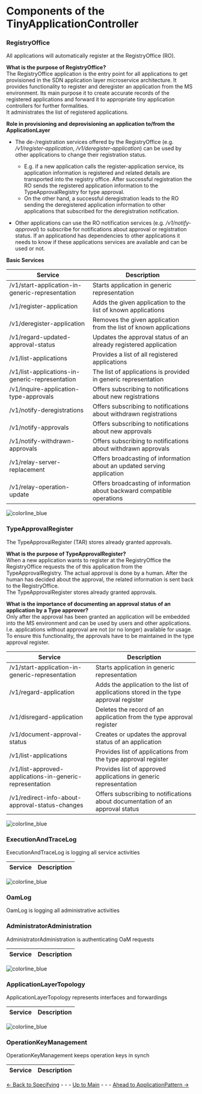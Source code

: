 # Components of the TinyApplicationController

### RegistryOffice
All applications will automatically register at the RegistryOffice (RO).

**What is the purpose of RegistryOffice?**  
The RegistryOffice application is the entry point for all applications to get provisioned in the SDN application layer microservice architecture. It provides functionality to register and deregister an application from the MS environment. Its main purpose it to create accurate records of the registered applications and forward it to appropriate tiny application controllers for further formalities.  
It administrates the list of registered applications.

**Role in provisioning and deprovisioning an application to/from the ApplicationLayer**  
* The de-/registration services offered by the RegistryOffice (e.g. */v1/register-application*, */v1/deregister-application*) can be used by other applications to change their registration status. 
    * E.g. if a new application calls the register-application service, its application information is registered and related details are transported into the registry office. After successful registration the RO sends the registered application information to the TypeApprovalRegistry for type approval. 
    * On the other hand, a successful deregistration leads to the RO sending the deregistered application information to other applications that subscribed for the deregistration notification.  

* Other applications can use the RO notification services (e.g. */v1/notify-approval*) to subscribe for notifications about approval or registration status. If an applicationd has dependencies to other applications it needs to know if these applications services are available and can be used or not.

**Basic Services**  

|Service|Description|
|---|---|
|/v1/start-application-in-generic-representation | Starts application in generic representation|
|/v1/register-application | Adds the given application to the list of known applications|
|/v1/deregister-application | Removes the given application from the list of known applications|
|/v1/regard-updated-approval-status | Updates the approval status of an already registered application|
|/v1/list-applications | Provides a list of all registered applications|
|/v1/list-applications-in-generic-representation | The list of applications is provided in generic representation|
|/v1/inquire-application-type-approvals | Offers subscribing to notifications about new registrations|
|/v1/notify-deregistrations | Offers subscribing to notifications about withdrawn registrations|
|/v1/notify-approvals | Offers subscribing to notifications about new approvals|
|/v1/notify-withdrawn-approvals | Offers subscribing to notifications about withdrawn approvals|
|/v1/relay-server-replacement | Offers broadcasting of information about an updated serving application|
|/v1/relay-operation-update | Offers broadcasting of information about backward compatible operations|

![colorline_blue](https://user-images.githubusercontent.com/57349523/154715704-2e1a7c51-17c2-47af-a46a-85bd613f4a53.jpg)

### TypeApprovalRegister
The TypeApprovalRegister (TAR) stores already granted approvals.

**What is the purpose of TypeApprovalRegister?**  
When a new application wants to register at the RegistryOffice the RegistryOffice requests the of this application from the TypeApprovalRegistry. 
The actual approval is done by a human. After the human has decided about the approval, the related information is sent back to the RegistryOffice.  
The TypeApprovalRegister stores already granted approvals.

**What is the importance of documenting an approval status of an application by a Type approver?**  
Only after the approval has been granted an application will be embedded into the MS environment and can be used by users and other applications. 
I.e. applications without approval are not (or no longer) available for usage. To ensure this functionality, the approvals have to be maintained 
in the type approval register.

|Service|Description|
|---|---|
| /v1/start-application-in-generic-representation | Starts application in generic representation |
| /v1/regard-application | Adds the application to the list of applications stored in the type approval register |
| /v1/disregard-application | Deletes the record of an application from the type approval register |
| /v1/document-approval-status | Creates or updates the approval status of an application |
| /v1/list-applications | Provides list of applications from the type approval register |
| /v1/list-approved-applications-in-generic-representation | Provides list of approved applications in generic representation |
| /v1/redirect-info-about-approval-status-changes | Offers subscribing to notifications about documentation of an approval status |



![colorline_blue](https://user-images.githubusercontent.com/57349523/154715704-2e1a7c51-17c2-47af-a46a-85bd613f4a53.jpg)

### ExecutionAndTraceLog
ExecutionAndTraceLog is logging all service activities

|Service|Description|
|---|---|

![colorline_blue](https://user-images.githubusercontent.com/57349523/154715704-2e1a7c51-17c2-47af-a46a-85bd613f4a53.jpg)

### OamLog
OamLog is logging all administrative activities


### AdministratorAdministration
AdministratorAdministration is authenticating OaM requests


|Service|Description|
|---|---|

![colorline_blue](https://user-images.githubusercontent.com/57349523/154715704-2e1a7c51-17c2-47af-a46a-85bd613f4a53.jpg)


### ApplicationLayerTopology
ApplicationLayerTopology represents interfaces and forwardings

|Service|Description|
|---|---|

![colorline_blue](https://user-images.githubusercontent.com/57349523/154715704-2e1a7c51-17c2-47af-a46a-85bd613f4a53.jpg)


### OperationKeyManagement
OperationKeyManagement keeps operation keys in synch

|Service|Description|
|---|---|


[<- Back to Specifying](../SpecifyingApplications/SpecifyingApplications.md) - - - [Up to Main](../Main.md) - - - [Ahead to ApplicationPattern ->](../ElementsApplicationPattern/ElementsApplicationPattern.md)
